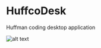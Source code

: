 # HuffcoDesk
Huffman coding desktop application

![alt text](https://lh3.googleusercontent.com/mE5E8R_SWL7qLG8ETekKQ3nh6u8POkST7zxKbkeVKqVUns30s8SczY2efgrpX73Qc_-YjRGD-q1hfH7QP3aJJf4SmoVhalXz2vr8uuxIsER0vXFyt1KsfNzWxKSzYHWH3XAKY45vLI0wDa647OJfrukduGtDmKiVHQVJKwufaBoR_wXIwpVsFpNzOT24IvbkuSFNG_DMtPogz9u_iBt4ycVTL391LnSITsTEdrpdqJnbI7fC2OFcP9Z-LL_JwikxQcMQplyCzY8CnM_Ml-0cOEeHPiOoV4ktkgMayb8Ts-n-xab2aLl2PxuZLfWlsT8pxHCOw5THmlHNbQh1X_9j32ashiy9wVkhMGFcsPcKasWNz1nuYkSHKCrT5_EWV8LmPVgJA0Vo-jKp3bN2Ou-6juhRovDAKSMfkkYvycHfUWH7K_iRzZYOEHpf0VO6N9ArWEBEMiP961BMlU7cLiEAkVPp9OKFI2IIebWSBqRaY5XG_aLPOe8dehaSWMYJLEWK26fgJavr3Fev42EIHERKdCaFCSjmV-jE4Cj8V0ncupdM-y2cDqHcmu-dED3LwxGPAZU720o2YKWCucL_zUdg4HutzcYMG7z0x-Cb7oYTqtTDxcrPTSldvK3IzubVvrooOAP3S-6gCraqACmlHj66499BuVZLMNM=w843-h376-no)

